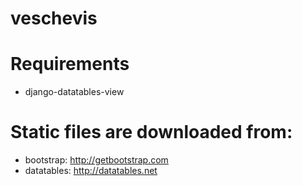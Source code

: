 # veschevis

# Requirements
 * django-datatables-view


# Static files are downloaded from:
 * bootstrap: http://getbootstrap.com
 * datatables: http://datatables.net

 
